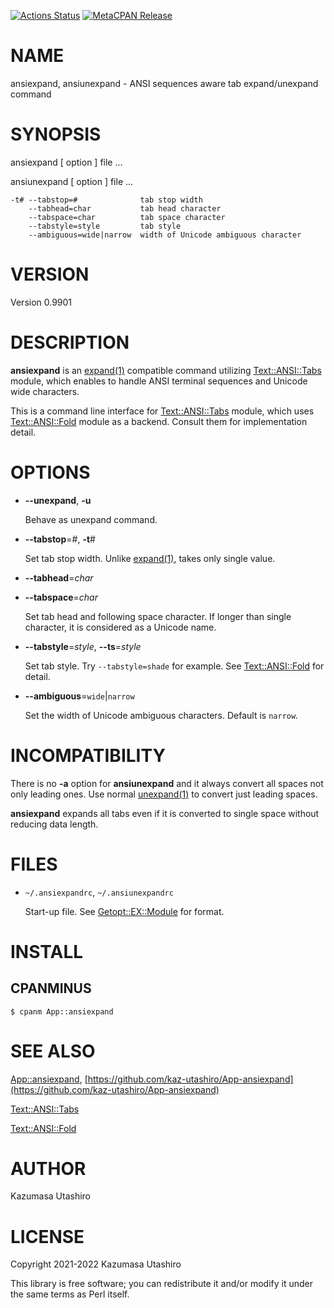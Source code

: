 [![Actions Status](https://github.com/kaz-utashiro/App-ansiexpand/workflows/test/badge.svg)](https://github.com/kaz-utashiro/App-ansiexpand/actions) [![MetaCPAN Release](https://badge.fury.io/pl/App-ansiexpand.svg)](https://metacpan.org/release/App-ansiexpand)
# NAME

ansiexpand, ansiunexpand - ANSI sequences aware tab expand/unexpand command

# SYNOPSIS

ansiexpand \[ option \] file ...

ansiunexpand \[ option \] file ...

    -t# --tabstop=#              tab stop width
        --tabhead=char           tab head character
        --tabspace=char          tab space character
        --tabstyle=style         tab style
        --ambiguous=wide|narrow  width of Unicode ambiguous character

# VERSION

Version 0.9901

# DESCRIPTION

**ansiexpand** is an [expand(1)](http://man.he.net/man1/expand) compatible command utilizing
[Text::ANSI::Tabs](https://metacpan.org/pod/Text%3A%3AANSI%3A%3ATabs) module, which enables to handle ANSI terminal
sequences and Unicode wide characters.

This is a command line interface for [Text::ANSI::Tabs](https://metacpan.org/pod/Text%3A%3AANSI%3A%3ATabs) module, which
uses [Text::ANSI::Fold](https://metacpan.org/pod/Text%3A%3AANSI%3A%3AFold) module as a backend.  Consult them for
implementation detail.

# OPTIONS

- **--unexpand**, **-u**

    Behave as unexpand command.

- **--tabstop**=#, **-t**#

    Set tab stop width.  Unlike [expand(1)](http://man.he.net/man1/expand), takes only single value.

- **--tabhead**=_char_
- **--tabspace**=_char_

    Set tab head and following space character.  If longer than single
    character, it is considered as a Unicode name.

- **--tabstyle**=_style_, **--ts**=_style_

    Set tab style.  Try `--tabstyle=shade` for example.  See
    [Text::ANSI::Fold](https://metacpan.org/pod/Text%3A%3AANSI%3A%3AFold) for detail.

- **--ambiguous**=`wide`|`narrow`

    Set the width of Unicode ambiguous characters.  Default is `narrow`.

# INCOMPATIBILITY

There is no **-a** option for **ansiunexpand** and it always convert all
spaces not only leading ones.  Use normal [unexpand(1)](http://man.he.net/man1/unexpand) to convert
just leading spaces.

**ansiexpand** expands all tabs even if it is converted to single
space without reducing data length.

# FILES

- `~/.ansiexpandrc`, `~/.ansiunexpandrc`

    Start-up file.
    See [Getopt::EX::Module](https://metacpan.org/pod/Getopt%3A%3AEX%3A%3AModule) for format.

# INSTALL

## CPANMINUS

    $ cpanm App::ansiexpand

# SEE ALSO

[App::ansiexpand](https://metacpan.org/pod/App%3A%3Aansiexpand), [https://github.com/kaz-utashiro/App-ansiexpand](https://github.com/kaz-utashiro/App-ansiexpand)

[Text::ANSI::Tabs](https://github.com/kaz-utashiro/Text-ANSI-Tabs)

[Text::ANSI::Fold](https://github.com/kaz-utashiro/Text-ANSI-Fold)

# AUTHOR

Kazumasa Utashiro

# LICENSE

Copyright 2021-2022 Kazumasa Utashiro

This library is free software; you can redistribute it and/or modify
it under the same terms as Perl itself.
